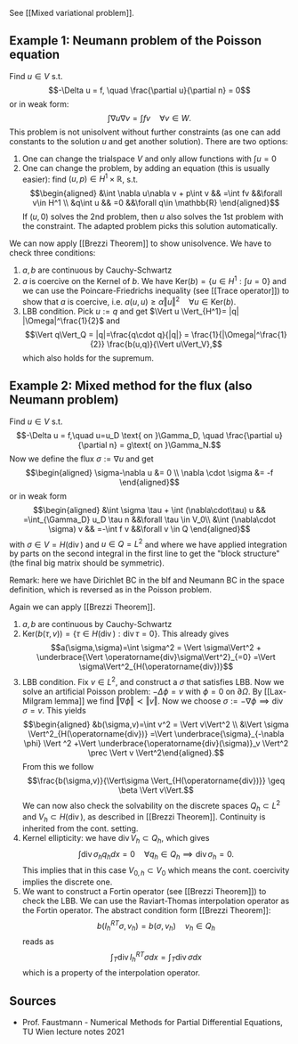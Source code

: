 See [[Mixed variational problem]].


## Example 1: Neumann problem of the Poisson equation
Find $u\in V$ s.t. $$-\Delta u = f, \quad \frac{\partial u}{\partial n} = 0$$ or in weak form: $$\int \nabla u\nabla v = \int fv \quad \forall v\in W.$$ This problem is not unisolvent without further constraints (as one can add constants to the solution $u$ and get another solution). There are two options:
1. One can change the trialspace $V$ and only allow functions with $\int u=0$
2. One can change the problem, by adding an equation (this is usually easier): find $(u,p)\in H^1\times \mathbb{R}$, s.t. $$\begin{aligned}
&\int \nabla u\nabla v + p\int v && =\int fv  &&\forall v\in H^1 \\
&q\int u && =0  &&\forall q\in \mathbb{R}
\end{aligned}$$
If $(u,0)$ solves the 2nd problem, then $u$ also solves the 1st problem with the constraint. The adapted problem picks this solution automatically.

We can now apply [[Brezzi Theorem]] to show unisolvence. We have to check three conditions:
1. $a,b$ are continuous by Cauchy-Schwartz
2. $a$ is coercive on the Kernel of $b$. We have $\text{Ker}(b)=\{u\in H^1 : \int u=0\}$ and we can use the Poincare-Friedrichs inequality (see [[Trace operator]]) to show that $a$ is coercive, i.e. $a(u,u)\geq \alpha \Vert u\Vert^2\quad \forall u\in \text{Ker}(b)$.
3. LBB condition. Pick $u:=q$ and get $\Vert u \Vert_{H^1}= |q| |\Omega|^\frac{1}{2}$ and $$\Vert q\Vert_Q = |q|=\frac{q\cdot q}{|q|} = \frac{1}{|\Omega|^\frac{1}{2}} \frac{b(u,q)}{\Vert u\Vert_V},$$ which also holds for the supremum.



## Example 2: Mixed method for the flux (also Neumann problem)
Find $u\in V$ s.t. $$-\Delta u = f,\quad u=u_D \text{ on }\Gamma_D, \quad \frac{\partial u}{\partial n} = g\text{ on }\Gamma_N.$$ Now we define the flux $\sigma := \nabla u$ and get $$\begin{aligned}
\sigma-\nabla u &= 0 \\ \nabla \cdot \sigma &= -f
\end{aligned}$$ or in weak form $$\begin{aligned}
&\int \sigma \tau + \int (\nabla\cdot\tau)  u && =\int_{\Gamma_D} u_D \tau n &&\forall \tau \in V_0\\
&\int (\nabla\cdot \sigma) v && =-\int f v  &&\forall v \in Q
\end{aligned}$$ with $\sigma\in V=H(\operatorname{div})$ and $u\in Q=L^2$ and where we have applied integration by parts on the second integral in the first line to get the "block structure" (the final big matrix should be symmetric).

Remark: here we have Dirichlet BC in the blf and Neumann BC in the space definition, which is reversed as in the Poisson problem.

Again we can apply [[Brezzi Theorem]].
1. $a,b$ are continuous by Cauchy-Schwartz
2. $\text{Ker}(b(\tau,v))=\{\tau \in H(\operatorname{div}) : \operatorname{div} \tau=0\}$. This already gives $$a(\sigma,\sigma)=\int \sigma^2 = \Vert \sigma\Vert^2 + \underbrace{\Vert \operatorname{div}\sigma\Vert^2}_{=0} =\Vert \sigma\Vert^2_{H(\operatorname{div})}$$ 
3. LBB condition. Fix $v \in L^2$, and construct a $\sigma$ that satisfies LBB. Now we solve an artificial Poisson problem: $-\Delta \phi = v$ with $\phi = 0$ on $\partial \Omega$. By [[Lax-Milgram lemma]] we find $\Vert \nabla \phi \Vert\prec \Vert v \Vert$.
   Now we choose $\sigma:= -\nabla \phi\implies \operatorname{div}\sigma=v$. This yields $$\begin{aligned} &b(\sigma,v)=\int v^2 = \Vert v\Vert^2 \\
   &\Vert \sigma \Vert^2_{H(\operatorname{div})} =\Vert \underbrace{\sigma}_{-\nabla \phi} \Vert ^2 +\Vert \underbrace{\operatorname{div}(\sigma)}_v \Vert^2 \prec \Vert v \Vert^2\end{aligned}.$$ From this we follow $$\frac{b(\sigma,v)}{\Vert\sigma \Vert_{H(\operatorname{div})}} \geq \beta \Vert v\Vert.$$
We can now also check the solvability on the discrete spaces $Q_h\subset L^2$ and $V_h\subset H(\operatorname{div})$, as described in [[Brezzi Theorem]]. Continuity is inherited from the cont. setting.
1. Kernel ellipticity: we have $\operatorname{div} V_h \subset Q_h$, which gives $$
\int \operatorname{div} \sigma_h q_h d x=0 \quad \forall q_h \in Q_h  \implies  \operatorname{div} \sigma_h=0 
.$$ This implies that in this case $V_{0,h}\subset V_0$ which means the cont. coercivity implies the discrete one.
2. We want to construct a Fortin operator (see [[Brezzi Theorem]]) to check the LBB. We can use the Raviart-Thomas interpolation operator as the Fortin operator. The abstract condition form [[Brezzi Theorem]]:
$$
b\left(I_h^{R T} \sigma, v_h\right)=b\left(\sigma, v_h\right) \quad v_h \in Q_h
$$ reads as
$$
\int_T \operatorname{div} I_h^{R T} \sigma d x=\int_T \operatorname{div} \sigma d x
$$ which is a property of the interpolation operator.


## Sources
- Prof. Faustmann - Numerical Methods for Partial Differential Equations, TU Wien lecture notes 2021
